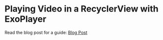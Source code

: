 # Playing Video in a RecyclerView with ExoPlayer
Read the blog post for a guide: <a href="https://codingwithmitch.com/blog/playing-video-recyclerview-exoplayer-android/" target="_blank">Blog Post</a>
